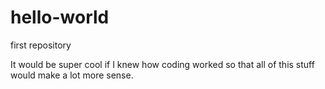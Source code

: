# hello-world
first repository



It would be super cool if I knew how coding worked so that all of this stuff would make a lot more sense.
